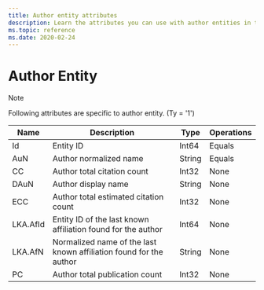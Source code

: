 ```yaml
---
title: Author entity attributes
description: Learn the attributes you can use with author entities in the Project Academic Knowledge API.
ms.topic: reference
ms.date: 2020-02-24
---
```


# Author Entity

> [!NOTE]
> Following attributes are specific to author entity. (Ty = '1')

Name | Description | Type | Operations
--- | --- | --- | ---
Id | Entity ID | Int64 | Equals
AuN | Author normalized name | String | Equals
CC | Author total citation count | Int32 | None 
DAuN | Author display name | String | None
ECC | Author total estimated citation count | Int32 | None
LKA.AfId | Entity ID of the last known affiliation found for the author | Int64 | None
LKA.AfN | Normalized name of the last known affiliation found for the author | String | None
PC | Author total publication count | Int32 | None
